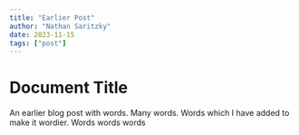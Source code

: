 ```yaml
---
title: "Earlier Post"
author: "Nathan Saritzky"
date: 2023-11-15
tags: ["post"]
---
```


# Document Title

An earlier blog post with words. Many words. Words which I have added to make it wordier. Words words words
